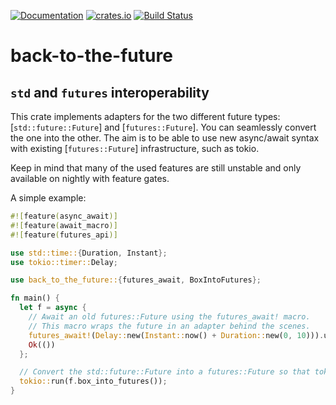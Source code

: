 [![Documentation](https://docs.rs/back-to-the-future/badge.svg)](https://docs.rs/back-to-the-future)
[![crates.io](https://img.shields.io/crates/v/back-to-the-future.svg)](https://crates.io/crates/back-to-the-future)
[![Build Status](https://travis-ci.org/de-vri-es/back-to-the-future.svg?branch=master)](https://travis-ci.org/de-vri-es/back-to-the-future)

# back-to-the-future

## `std` and `futures` interoperability
This crate implements adapters for the two different future types: [`std::future::Future`] and [`futures::Future`].
You can seamlessly convert the one into the other.
The aim is to be able to use new async/await syntax with existing [`futures::Future`] infrastructure, such as tokio.

Keep in mind that many of the used features are still unstable and only available on nightly with feature gates.

A simple example:
```rust
#![feature(async_await)]
#![feature(await_macro)]
#![feature(futures_api)]

use std::time::{Duration, Instant};
use tokio::timer::Delay;

use back_to_the_future::{futures_await, BoxIntoFutures};

fn main() {
  let f = async {
    // Await an old futures::Future using the futures_await! macro.
    // This macro wraps the future in an adapter behind the scenes.
    futures_await!(Delay::new(Instant::now() + Duration::new(0, 10))).unwrap();
    Ok(())
  };

  // Convert the std::future::Future into a futures::Future so that tokio::run can use it.
  tokio::run(f.box_into_futures());
}
```
